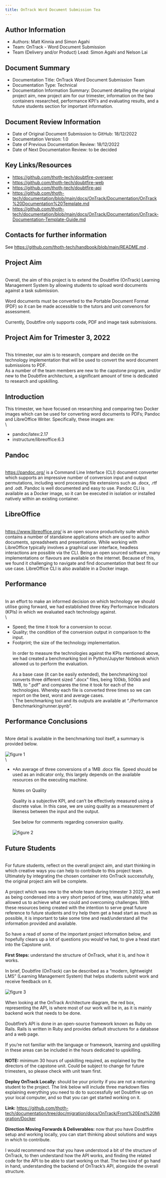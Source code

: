 ```yaml
---
title: OnTrack Word Document Submission Tea
---
```


## Author Information

- Authors: Matt Kinnia and Simon Agahi
- Team: OnTrack - Word Document Submission
- Team (Delivery and/or Product) Lead: Simon Agahi and Nelson Lai

## Document Summary

- Documentation Title: OnTrack Word Document Submission Team
- Documentation Type: Technical
- Documentation Information Summary: Document detailing the original project aim, new project aim
  for our trimester, information on the two containers researched, performance KPI's and evaluating
  results, and a future students section for important information.

## Document Review Information

- Date of Original Document Submission to GitHub: 18/12/2022
- Documentation Version: 1.0
- Date of Previous Documentation Review: 18/12/2022
- Date of Next Documentation Review: to be decided

## Key Links/Resources

- <https://github.com/thoth-tech/doubtfire-overseer>
- <https://github.com/thoth-tech/doubtfire-web>
- <https://github.com/thoth-tech/doubtfire-api>
- <https://github.com/thoth-tech/documentation/blob/main/docs/OnTrack/Documentation/OnTrack%20Documentation%20Template.md>
- <https://github.com/thoth-tech/documentation/blob/main/docs/OnTrack/Documentation/OnTrack-Documentation-Template-Guide.md>

## Contacts for further information

See <https://github.com/thoth-tech/handbook/blob/main/README.md> .

## Project Aim

\
Overall, the aim of this project is to extend the Doubtfire (OnTrack) Learning Management System by
allowing students to upload word documents against a task submission. \
\
Word documents must be converted to the Portable Document Format (PDF) so it can be made accessible
to the tutors and unit convenors for assessment. \
\
Currently, Doubtfire only supports code, PDF and image task submissions.

## Project Aim for Trimester 3, 2022

\
This trimester, our aim is to research, compare and decide on the technology implementation that
will be used to convert the word document submissions to PDF. \
As a number of the team members are new to the capstone program, and/or new to the Doubtfire
architecture, a significant amount of time is dedicated to research and upskilling.

## Introduction

This trimester, we have focused on researching and comparing two Docker images which can be used for
converting word documents to PDFs; Pandoc and LibreOffice Writer. Specifically, these images are: \
\

- pandoc/latex:2.17
- instructure/libreoffice:6.3

## Pandoc

\
<https://pandoc.org/> is a Command Line Interface (CLI) document converter which supports an
impressive number of conversion input and output permutations, including word processing file
extensions such as .docx, .rtf and .odt. Pandoc is well documented and easy to use. Pandoc CLI is
available as a Docker image, so it can be executed in isolation or installed natively within an
existing container.

## LibreOffice

\
<https://www.libreoffice.org/> is an open source productivity suite which contains a number of
standalone applications which are used to author documents, spreadsheets and presentations. While
working with LibreOffice typically involves a graphical user interface, headless interactions are
possible via the CLI. Being an open sourced software, many implementations or flavours are available
on the internet. Because of this, we found it challenging to navigate and find documentation that
best fit our use case. LibreOffice CLI is also available in a Docker image.

## Performance

\
In an effort to make an informed decision on which technology we should utilise going forward, we
had established three Key Performance Indicators (KPIs) in which we evaluated each technology
against. \
\

- Speed; the time it took for a conversion to occur.
- Quality; the condition of the conversion output in comparison to the input.
- Footprint; the size of the technology implementation. \
  \
  In order to measure the technologies against the KPIs mentioned above, we had created a
  benchmarking tool in Python/Jupyter Notebook which allowed us to perform the evaluation. \
  \
  As a base case (it can be easily extended), the benchmarking tool converts three different sized
  ".docx" files, being 100kb, 500kb and 1MB, to ".pdf" and compares the time it took for each of the
  technologies. Whereby each file is converted three times so we can report on the best, worst and
  average cases. \
  \ The benchmarking tool and its outputs are available at “./Performance
  Benchmarking/runner.ipynb”.

## Performance Conclusions

\
More detail is available in the benchmarking tool itself, a summary is provided below. \
\
![figure 1](/figure1.PNG) \
\

- \*An average of three conversions of a 1MB .docx file. Speed should be used as an indicator only,
  this largely depends on the available resources on the executing machine. \
  \
  Notes on Quality \
  \
  Quality is a subjective KPI, and can’t be effectively measured using a discrete value. In this
  case, we are using quality as a measurement of likeness between the input and the output. \
  \
  See below for comments regarding conversion quality. \
  \
  ![figure 2](/figure2.PNG)

## Future Students

\
For future students, reflect on the overall project aim, and start thinking in which creative ways
you can help to contribute to this project team. Ultimately by integrating the chosen container into
OnTrack successfully, the original project aim will be complete. \
\
A project which was new to the whole team during trimester 3 2022, as well as being condensed into a
very short period of time, was ultimately what allowed us to achieve what we could and overcoming
challenges. With these resources being created with the intention to serve great future reference to
future students and try help them get a head start as much as possible, it is important to take some
time and read/understand all the information provided and available. \
\
So have a read of some of the important project information below, and hopefully clears up a lot of
questions you would’ve had, to give a head start into the Capstone unit. \
\
**First Steps:** understand the structure of OnTrack, what it is, and how it works. \
\
In brief, Doubtfire (OnTrack) can be described as a “modern, lightweight LMS” (Learning Management
System) that helps students submit work and receive feedback on it. \
\
![figure 3](/figure3.PNG) \
\
When looking at the OnTrack Architecture diagram, the red box, representing the API, is where most
of our work will be in, as it is mainly backend work that needs to be done. \
\
Doubtfire’s API is done in an open-source framework known as Ruby on Rails. Rails is written in Ruby
and provides default structures for a database and a web page. \
\
If you’re not familiar with the language or framework, learning and upskilling in these areas can be
included in the hours dedicated to upskilling. \
\
**NOTE:** minimum 30 hours of upskilling required, as explained by the directors of the capstone
unit. Could be subject to change for future trimesters, so please check with unit team first. \
\
**Deploy OnTrack Locally:** should be your priority if you are not a returning student to the
project. The link below will include three markdown files explaining everything you need to do to
successfully set Doubtfire up on your local computer, and so that you can get started working on it.
\
\
**Link:** <https://github.com/thoth-tech/documentation/tree/doc/migration/docs/OnTrack/Front%20End%20Migration/Docker>
\
\
**Direction Moving Forwards & Deliverables:** now that you have Doubtfire setup and working locally,
you can start thinking about solutions and ways in which to contribute. \
\
I would recommend now that you have understood a bit of the structure of OnTrack, to then understand
how the API works, and finding the related code for the API to be able to start working on that. The
two kind of go hand in hand, understanding the backend of OnTrack’s API, alongside the overall
structure.
